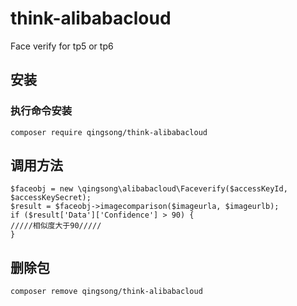 # think-alibabacloud

Face verify for tp5 or tp6
## 安装

### 执行命令安装
```
composer require qingsong/think-alibabacloud
```

## 调用方法
```
$faceobj = new \qingsong\alibabacloud\Faceverify($accessKeyId, $accessKeySecret);
$result = $faceobj->imagecomparison($imageurla, $imageurlb);   
if ($result['Data']['Confidence'] > 90) {
/////相似度大于90/////
}
```

## 删除包
```
composer remove qingsong/think-alibabacloud
```

